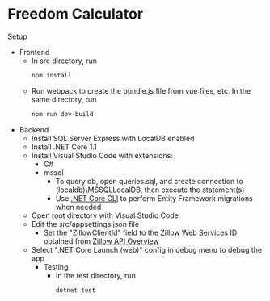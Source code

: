 # Freedom Calculator

Setup
* Frontend
  * In src directory, run 
    ```javascript
    npm install
    ```
  * Run webpack to create the bundle.js file from vue files, etc. In the same directory, run 
    ```javascript
    npm run dev-build
    ```
* Backend
  * Install SQL Server Express with LocalDB enabled
  * Install .NET Core 1.1
  * Install Visual Studio Code with extensions:
    * C#
    * mssql
      * To query db, open queries.sql, and create connection to (localdb)\\MSSQLLocalDB, then execute the statement(s)
      * Use [.NET Core CLI](https://docs.microsoft.com/en-us/ef/core/miscellaneous/cli/dotnet) to perform Entity Framework migrations when needed
  * Open root directory with Visual Studio Code
  * Edit the src/appsettings.json file
    * Set the "ZillowClientId" field to the Zillow Web Services ID obtained from [Zillow API Overview](http://www.zillow.com/howto/api/APIOverview.htm)
  * Select ".NET Core Launch (web)" config in debug menu to debug the app
    * Testing
      * In the test directory, run
        ```bat
        dotnet test
        ```